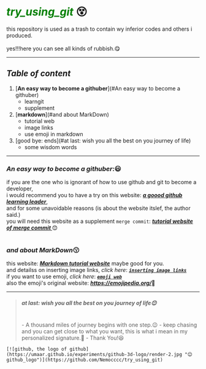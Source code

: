 # <span style="color: green;"> ***try_using_git*** </span>😵
this repository is used as a trash to contain wy inferior codes and others i produced.
<br><br>
yes!!!here you can see all kinds of rubbish.😋
 - - -
## ***Table of content***
1. [**An easy way to become a githuber**](#An easy way to become a githuber)
    - learngit
    - supplement
2. [**markdown**](#and about MarkDown)
    - tutorial web
    - image links
    - use emoji in markdown
3. [good bye: ends](#at last: wish you all the best on you journey of life)
    - some wisdom words
 - - -
### ***An easy way to become a githuber***:😃<br>
if you are the one who is ignorant of how to use github and git to become a developer,<br>
i would recommend you to have a try on this website: ***[a goood github learning leader](https://learngitbranching.js.org/?locale=zh_CN "I think it is the best tutorial website")***,<br>
and for some unavoidable reasons (is about the website itslef, the author said.)<br>
you will need this website as a supplement ``merge commit``: ***[tutorial website of merge commit ](https://zhuanlan.zhihu.com/p/139321091 "I take it randomly on search engine, though")*** 😊<br>
<br>
### *and about MarkDown*😗<br>
this website: ***[Markdown tutorial website](https://markdown.com.cn/basic-syntax/emphasis.html "really good, maybe it really is the greatest document as he sait")*** maybe good for you.<br>
and detailss on inserting image links, *click here*: ***[`inserting image links`](https://blog.csdn.net/xapxxf/article/details/105133999 "fit for anyone")*** <br>
if you want to use emoji, *click here*: ***[`emoji web`](https://gist.github.com/rxaviers/7360908 "obviously simple and useful")*** <br>
also the emoji's original website: ***<https://emojipedia.org/>***🥰<br>
 - - -
>##### at last: wish you all the best on you journey of life😊
><br>
> - A thousand miles of journey begins with one step.😉
> - keep chasing and you can get close to what you want, this is what i mean in my personalized signature.🏃
> - Thank You!😆
    [![github, the logo of github](https://umaar.github.io/experiments/github-3d-logo/render-2.jpg "😊github_logo")](https://github.com/Nemocccc/try_using_git)
